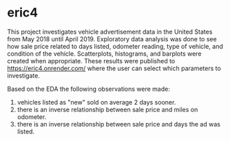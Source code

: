 # eric4
This project investigates vehicle advertisement data in the United States from May 2018 until April 2019.  Exploratory data analysis was done to see how sale price related to days listed, odometer reading, type of vehicle, and condition of the vehicle.  Scatterplots, histograms, and barplots were created when appropriate.  These results were published to https://eric4.onrender.com/ where the user can select which parameters to investigate.

Based on the EDA the following observations were made:
1. vehicles listed as "new" sold on average 2 days sooner.
2. there is an inverse relationship between sale price and miles on odometer.
3. there is an inverse relationship between sale price and days the ad was listed.


